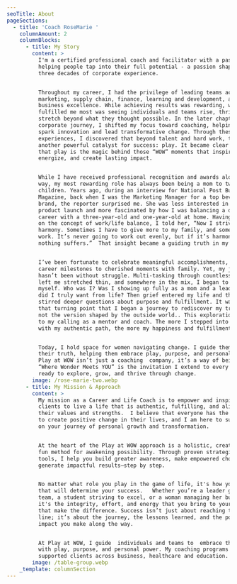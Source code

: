 ```yaml
---
seoTitle: About
pageSections:
  - title: 'Coach RoseMarie '
    columnAmount: 2
    columnBlocks:
      - title: My Story
        content: >
          I'm a certified professional coach and facilitator with a passion for
          helping people tap into their full potential - a passion shaped over
          three decades of corporate experience.


          Throughout my career, I had the privilege of leading teams across
          marketing, supply chain, finance, learning and development, and
          business excellence. While achieving results was rewarding, what
          fulfilled me most was seeing individuals and teams rise, thrive, and
          stretch beyond what they thought possible. In the later chapters of my
          corporate journey, I shifted my focus toward coaching, helping teams
          spark innovation and lead transformative change. Through these
          experiences, I discovered that beyond talent and hard work, there was
          another powerful catalyst for success: play. It became clear to me
          that play is the magic behind those “WOW” moments that inspire,
          energize, and create lasting impact.


          While I have received professional recognition and awards along the
          way, my most rewarding role has always been being a mom to two amazing
          children. Years ago, during an interview for National Post Business
          Magazine, back when I was the Marketing Manager for a top beverage
          brand, the reporter surprised me. She was less interested in my
          product launch and more fascinated by how I was balancing a demanding 
          career with a three-year-old and one-year-old at home. Having given up
          on the concept of work/life balance, I told her, “Now I strive for
          harmony. Sometimes I have to give more to my family, and sometimes to
          work. It’s never going to work out evenly, but if it’s harmonious,
          nothing suffers.”  That insight became a guiding truth in my life.


          I’ve been fortunate to celebrate meaningful accomplishments, from
          career milestones to cherished moments with family. Yet, my journey
          hasn’t been without struggle. Multi-tasking through countless roles
          left me stretched thin, and somewhere in the mix, I began to lose
          myself. Who was I? Was I showing up fully as a mom and a leader? What
          did I truly want from life? Then grief entered my life and that
          stirred deeper questions about purpose and fulfillment. It was during
          that turning point that I began a journey to rediscover my true self,
          not the version shaped by the outside world.. This exploration led me
          to my calling as a mentor and coach. The more I stepped into alignment
          with my authentic path, the more my happiness and fulfillment grew.


          Today, I hold space for women navigating change. I guide them back to
          their truth, helping them embrace play, purpose, and personal power.
          Play at WOW isn’t just a coaching  company, it’s a way of being. And
          “Where Wonder Meets YOU” is the invitation I extend to every woman
          ready to explore, grow, and thrive through change.
        image: /rose-marie-two.webp
      - title: My Mission & Approach
        content: >
          My mission as a Career and Life Coach is to empower and inspire my
          clients to live a life that is authentic, fulfilling, and aligned with
          their values and strengths.  I believe that everyone has the potential
          to create positive change in their lives, and I am here to support you
          on your journey of personal growth and transformation.


          At the heart of the Play at WOW approach is a holistic, creative, and
          fun method for awakening possibility. Through proven strategies and
          tools, I help you build greater awareness, make empowered choices, and
          generate impactful results—step by step.


          No matter what role you play in the game of life, it's how you play
          that will determine your success.   Whether you’re a leader guiding a
          team, a student striving to excel, or a woman managing her busy life,
          it's the integrity, effort, and energy that you bring to your actions
          that make the difference. Success isn’t just about reaching the finish
          line; it’s about the journey, the lessons learned, and the positive
          impact you make along the way.


          At Play at WOW, I guide  individuals and teams to  embrace the journey
          with play, purpose, and personal power. My coaching programs  have
          supported clients across business, healthcare and education.
        image: /table-group.webp
    _template: columnSection
---
```



